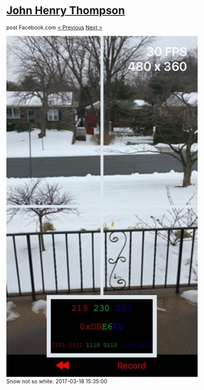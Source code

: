 # [John Henry Thompson](../README.md)
post Facebook.com
[< Previous](2017-03-18-1.md) [Next >](2017-01-13-1.md)

[![](../media/2017-03-18/Timeline-Photos-Snow-not-so-white.jpg)](../README.md)
Snow not so white.
2017-03-18 15:35:00
